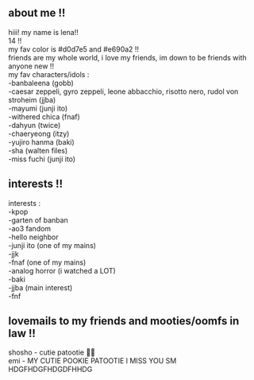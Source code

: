 ## about me !!<br/>
hiii! my name is lena!!<br/>
14 !!<br/>
my fav color is #d0d7e5 and #e690a2 !!<br/>
friends are my whole world, i love my friends, im down to be friends with anyone new !!<br/>
my fav characters/idols :<br/>
-banbaleena (gobb)<br/>
-caesar zeppeli, gyro zeppeli, leone abbacchio, risotto nero, rudol von stroheim (jjba)<br/>
-mayumi (junji ito)<br/>
-withered chica (fnaf)<br/>
-dahyun (twice)<br/>
-chaeryeong (itzy)<br/>
-yujiro hanma (baki)<br/>
-sha (walten files)<br/>
-miss fuchi (junji ito)<br/>
## interests !!<br/>
interests :<br/>
-kpop<br/>
-garten of banban<br/>
-ao3 fandom<br/>
-hello neighbor<br/>
-junji ito (one of my mains)<br/>
-jjk<br/>
-fnaf (one of my mains)<br/>
-analog horror (i watched a LOT)<br/>
-baki<br/>
-jjba (main interest)<br/>
-fnf<br/>
## lovemails to my friends and mooties/oomfs in law !!<br/>
shosho - cutie patootie 👅🦶<br/>
emi - MY CUTIE POOKIE PATOOTIE I MISS YOU SM HDGFHDGFHDGDFHHDG<br/>
